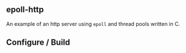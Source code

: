 ## epoll-http

An example of an http server using `epoll` and thread pools written in C.    


## Configure / Build

